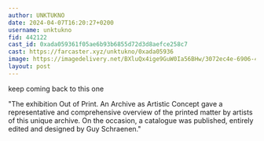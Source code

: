 ```yaml
---
author: UNKTUKNO
date: 2024-04-07T16:20:27+0200
username: unktukno
fid: 442122
cast_id: 0xada059361f05ae6b93b6855d72d3d8aefce258c7
cast: https://farcaster.xyz/unktukno/0xada05936
image: https://imagedelivery.net/BXluQx4ige9GuW0Ia56BHw/3072ec4e-6906-48cc-2dfe-7e0386678500/original
layout: post
---
```


keep coming back to this one

"The exhibition Out of Print. An Archive as Artistic Concept gave a representative and comprehensive overview of the printed matter by artists of this unique archive. On the occasion, a catalogue was published, entirely edited and designed by Guy Schraenen."

<img src='https://imagedelivery.net/BXluQx4ige9GuW0Ia56BHw/3072ec4e-6906-48cc-2dfe-7e0386678500/original' alt='' referrerpolicy='no-referrer'/>
